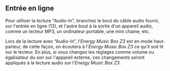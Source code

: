 ## Entrée en ligne

Pour utiliser la lecture "Audio-In", branchez le bout du câble audio fourni, sur l'entrée en ligne (13), et l'autre bout à la sortie d'un appareil audio, comme un lecteur MP3, un ordinateur portable, une mini chaine, etc. 

Lors de la lecture avec “Audio-In”, l'*Energy Music Box Z3* est en mode haut-parleur, de cette façon, on écoutera à l'*Energy Music Box Z3* ce qu'il soit lit sur le lecteur. En plus, si vous changez les réglages comme volume ou égalisateur du son sur l'appareil externe, ces changements seront appliqués à la lecture audio sur l'*Energy Music Box Z3*.
